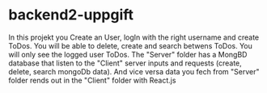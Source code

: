 # backend2-uppgift

In this projekt you Create an User, logIn with the right username and create ToDos. You will be able to delete, create and search betwens ToDos. You will only see the logged user ToDos.
The "Server" folder has a MongBD database that listen to the "Client" server inputs and requests (create, delete, search mongoDb data). And vice versa data you fech from "Server" folder rends out in the "Client" folder with React.js
